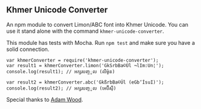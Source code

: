 ## Khmer Unicode Converter

An npm module to convert Limon/ABC font into Khmer Unicode. You can use it stand alone with the command `khmer-unicode-converter`.

This module has tests with Mocha. Run `npm test` and make sure you have a solid connection.

```
var khmerConverter = require('khmer-unicode-converter');
var result1 = khmerConverter.limon('GkSrbBa©Úl ¬lIm:Un¦');
console.log(result1); // អក្សរបពា្ចូល (លីម៉ូន)

var result2 = khmerConverter.abc('GkßrbBa©Úl (eGb‘ÍsuI)');
console.log(result2); // អក្សរបពា្ចូល (អេប៊ីស៊ី)
```

Special thanks to [Adam Wood](http://converter.preahkumpii.com/).